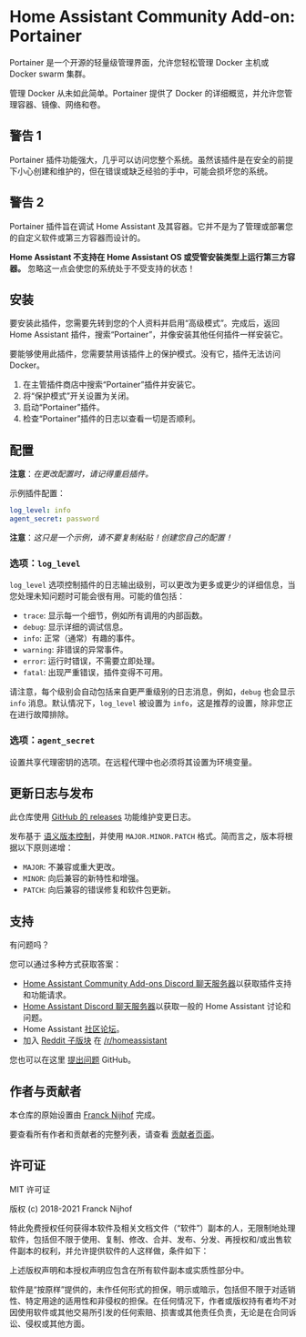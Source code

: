 # Home Assistant Community Add-on: Portainer

Portainer 是一个开源的轻量级管理界面，允许您轻松管理 Docker 主机或 Docker swarm 集群。

管理 Docker 从未如此简单。Portainer 提供了 Docker 的详细概览，并允许您管理容器、镜像、网络和卷。

## 警告 1

Portainer 插件功能强大，几乎可以访问您整个系统。虽然该插件是在安全的前提下小心创建和维护的，但在错误或缺乏经验的手中，可能会损坏您的系统。

## 警告 2

Portainer 插件旨在调试 Home Assistant 及其容器。它并不是为了管理或部署您的自定义软件或第三方容器而设计的。

**Home Assistant 不支持在 Home Assistant OS 或受管安装类型上运行第三方容器。** 忽略这一点会使您的系统处于不受支持的状态！

## 安装

要安装此插件，您需要先转到您的个人资料并启用“高级模式”。完成后，返回 Home Assistant 插件，搜索“Portainer”，并像安装其他任何插件一样安装它。

要能够使用此插件，您需要禁用该插件上的保护模式。没有它，插件无法访问 Docker。

1. 在主管插件商店中搜索“Portainer”插件并安装它。
1. 将“保护模式”开关设置为关闭。
1. 启动“Portainer”插件。
1. 检查“Portainer”插件的日志以查看一切是否顺利。

## 配置

**注意**：_在更改配置时，请记得重启插件。_

示例插件配置：

```yaml
log_level: info
agent_secret: password
```

**注意**：_这只是一个示例，请不要复制粘贴！创建您自己的配置！_

### 选项：`log_level`

`log_level` 选项控制插件的日志输出级别，可以更改为更多或更少的详细信息，当您处理未知问题时可能会很有用。可能的值包括：

- `trace`: 显示每一个细节，例如所有调用的内部函数。
- `debug`: 显示详细的调试信息。
- `info`: 正常（通常）有趣的事件。
- `warning`: 非错误的异常事件。
- `error`: 运行时错误，不需要立即处理。
- `fatal`: 出现严重错误，插件变得不可用。

请注意，每个级别会自动包括来自更严重级别的日志消息，例如，`debug` 也会显示 `info` 消息。默认情况下，`log_level` 被设置为 `info`，这是推荐的设置，除非您正在进行故障排除。

### 选项：`agent_secret`

设置共享代理密钥的选项。在远程代理中也必须将其设置为环境变量。

## 更新日志与发布

此仓库使用 [GitHub 的 releases][releases] 功能维护变更日志。

发布基于 [语义版本控制][semver]，并使用 `MAJOR.MINOR.PATCH` 格式。简而言之，版本将根据以下原则递增：

- `MAJOR`: 不兼容或重大更改。
- `MINOR`: 向后兼容的新特性和增强。
- `PATCH`: 向后兼容的错误修复和软件包更新。

## 支持

有问题吗？

您可以通过多种方式获取答案：

- [Home Assistant Community Add-ons Discord 聊天服务器][discord]以获取插件支持和功能请求。
- [Home Assistant Discord 聊天服务器][discord-ha]以获取一般的 Home Assistant 讨论和问题。
- Home Assistant [社区论坛][forum]。
- 加入 [Reddit 子版块][reddit] 在 [/r/homeassistant][reddit]

您也可以在这里 [提出问题][issue] GitHub。

## 作者与贡献者

本仓库的原始设置由 [Franck Nijhof][frenck] 完成。

要查看所有作者和贡献者的完整列表，请查看 [贡献者页面][contributors]。

## 许可证

MIT 许可证

版权 (c) 2018-2021 Franck Nijhof

特此免费授权任何获得本软件及相关文档文件（“软件”）副本的人，无限制地处理软件，包括但不限于使用、复制、修改、合并、发布、分发、再授权和/或出售软件副本的权利，并允许提供软件的人这样做，条件如下：

上述版权声明和本授权声明应包含在所有软件副本或实质性部分中。

软件是“按原样”提供的，未作任何形式的担保，明示或暗示，包括但不限于对适销性、特定用途的适用性和非侵权的担保。在任何情况下，作者或版权持有者均不对因使用软件或其他交易所引发的任何索赔、损害或其他责任负责，无论是在合同诉讼、侵权或其他方面。

[contributors]: https://github.com/hassio-addons/addon-portainer/graphs/contributors
[discord-ha]: https://discord.gg/c5DvZ4e
[discord]: https://discord.me/hassioaddons
[forum]: https://community.home-assistant.io/t/home-assistant-community-add-on-portainer/68836?u=frenck
[frenck]: https://github.com/frenck
[issue]: https://github.com/hassio-addons/addon-portainer/issues
[reddit]: https://reddit.com/r/homeassistant
[releases]: https://github.com/hassio-addons/addon-portainer/releases
[semver]: http://semver.org/spec/v2.0.0.htm